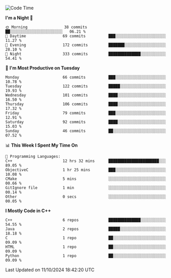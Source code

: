 <!--START_SECTION:waka-->
![Code Time](http://img.shields.io/badge/Code%20Time-83%20hrs%207%20mins-blue)

**I'm a Night 🦉** 

```text
🌞 Morning                38 commits          ██░░░░░░░░░░░░░░░░░░░░░░░   06.21 % 
🌆 Daytime                69 commits          ███░░░░░░░░░░░░░░░░░░░░░░   11.27 % 
🌃 Evening                172 commits         ███████░░░░░░░░░░░░░░░░░░   28.10 % 
🌙 Night                  333 commits         ██████████████░░░░░░░░░░░   54.41 % 
```
📅 **I'm Most Productive on Tuesday** 

```text
Monday                   66 commits          ███░░░░░░░░░░░░░░░░░░░░░░   10.78 % 
Tuesday                  122 commits         █████░░░░░░░░░░░░░░░░░░░░   19.93 % 
Wednesday                101 commits         ████░░░░░░░░░░░░░░░░░░░░░   16.50 % 
Thursday                 106 commits         ████░░░░░░░░░░░░░░░░░░░░░   17.32 % 
Friday                   79 commits          ███░░░░░░░░░░░░░░░░░░░░░░   12.91 % 
Saturday                 92 commits          ████░░░░░░░░░░░░░░░░░░░░░   15.03 % 
Sunday                   46 commits          ██░░░░░░░░░░░░░░░░░░░░░░░   07.52 % 
```


📊 **This Week I Spent My Time On** 

```text
💬 Programming Languages: 
C++                      12 hrs 32 mins      ██████████████████████░░░   89.05 % 
ObjectiveC               1 hr 25 mins        ███░░░░░░░░░░░░░░░░░░░░░░   10.08 % 
CMake                    5 mins              ░░░░░░░░░░░░░░░░░░░░░░░░░   00.66 % 
GitIgnore file           1 min               ░░░░░░░░░░░░░░░░░░░░░░░░░   00.14 % 
Other                    0 secs              ░░░░░░░░░░░░░░░░░░░░░░░░░   00.05 % 
```

**I Mostly Code in C++** 

```text
C++                      6 repos             ██████████████░░░░░░░░░░░   54.55 % 
Java                     2 repos             █████░░░░░░░░░░░░░░░░░░░░   18.18 % 
C                        1 repo              ██░░░░░░░░░░░░░░░░░░░░░░░   09.09 % 
HTML                     1 repo              ██░░░░░░░░░░░░░░░░░░░░░░░   09.09 % 
Python                   1 repo              ██░░░░░░░░░░░░░░░░░░░░░░░   09.09 % 
```




 Last Updated on 11/10/2024 18:42:20 UTC
<!--END_SECTION:waka-->
